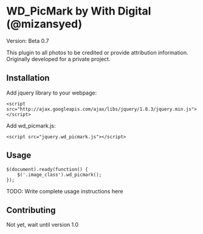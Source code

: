 WD_PicMark by With Digital (@mizansyed)
======================================
Version: Beta 0.7

This plugin to all photos to be credited or provide attribution information. Originally developed for a private project.

## Installation

Add jquery library to your webpage:

    <script src="http://ajax.googleapis.com/ajax/libs/jquery/1.8.3/jquery.min.js"></script>

Add wd_picmark.js:

    <script src="jquery.wd_picmark.js"></script>

## Usage

    $(document).ready(function() {
        $('.image_class').wd_picmark();
    });

TODO: Write complete usage instructions here

## Contributing

Not yet, wait until version 1.0

